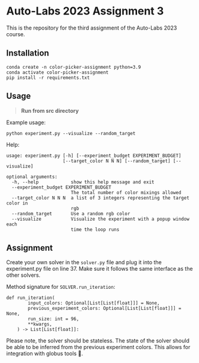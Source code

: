 # Auto-Labs 2023 Assignment 3 

This is the repository for the third assignment of the Auto-Labs 2023 course.

## Installation 

```
conda create -n color-picker-assignment python=3.9
conda activate color-picker-assignment
pip install -r requirements.txt
```

## Usage
> **Run from src directory**

Example usage: 
```
python experiment.py --visualize --random_target
```

Help: 
```
usage: experiment.py [-h] [--experiment_budget EXPERIMENT_BUDGET]
                     [--target_color N N N] [--random_target] [--visualize]

optional arguments:
  -h, --help            show this help message and exit
  --experiment_budget EXPERIMENT_BUDGET
                        The total number of color mixings allowed
  --target_color N N N  a list of 3 integers representing the target color in
                        rgb
  --random_target       Use a random rgb color
  --visualize           Visualize the experiment with a popup window each
                        time the loop runs
```

## Assignment
Create your own solver in the `solver.py` file and plug it into the experiment.py file on line 37. Make sure it follows the same interface as the other solvers.

Method signature for `SOLVER.run_iteration`: 
```
def run_iteration(
        input_colors: Optional[List[List[float]]] = None,
        previous_experiment_colors: Optional[List[List[float]]] = None,
        run_size: int = 96,
        **kwargs,
    ) -> List[List[float]]:
```

Please note, the solver should be stateless. The state of the solver should be able to be inferred from the previous experiment colors. This allows for integration with globus tools :slightly_smiling_face:. 

